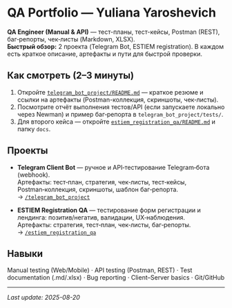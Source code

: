 
# QA Portfolio — Yuliana Yaroshevich

**QA Engineer (Manual & API)** — тест-планы, тест-кейсы, Postman (REST), баг‑репорты, чек‑листы (Markdown, XLSX).  
**Быстрый обзор:** 2 проекта (Telegram Bot, ESTIEM registration). В каждом есть краткое описание, артефакты и пути для быстрой проверки.

## Как смотреть (2–3 минуты)
1. Откройте [`telegram_bot_project/README.md`](telegram_bot_project/README.md) — краткое резюме и ссылки на артефакты (Postman-коллекция, скриншоты, чек‑листы).
2. Посмотрите отчёт выполнения тестов/API (если запускаете локально через Newman) и пример баг‑репорта в `telegram_bot_project/tests/`.
3. Для второго кейса — откройте [`estiem_registration_qa/README.md`](estiem_registration_qa/README.md) и папку `docs`.

## Проекты
- **Telegram Client Bot** — ручное и API‑тестирование Telegram‑бота (webhook).  
  Артефакты: тест‑план, стратегия, чек‑листы, тест‑кейсы, Postman‑коллекция, скриншоты, шаблон баг‑репорта.  
  → [`/telegram_bot_project`](telegram_bot_project/README.md)

- **ESTIEM Registration QA** — тестирование форм регистрации и лендинга: позитив/негатив, валидации, UX‑наблюдения.  
  Артефакты: стратегия, тест‑план, чек‑листы, баг‑репорты.  
  → [`/estiem_registration_qa`](estiem_registration_qa/README.md)

## Навыки
Manual testing (Web/Mobile) · API testing (Postman, REST) · Test documentation (.md/.xlsx) · Bug reporting · Client–Server basics · Git/GitHub

---

*Last update: 2025-08-20*
